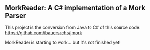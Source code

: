 MorkReader: A C# implementation of a Mork Parser
---

This project is the conversion from Java to C# of this source code: https://github.com/ibauersachs/jmork

MorkReader is starting to work... but it's not finished yet!